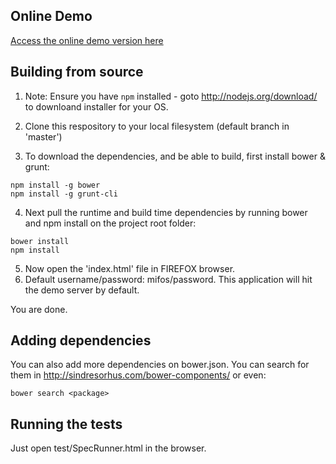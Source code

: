 ## Online Demo

<a target="_blank" href="https://demo.openmf.org/prototype-app/app/">Access the online demo version here</a>


## Building from source

1. Note: Ensure you have ```npm``` installed - goto http://nodejs.org/download/ to downloand installer for your OS.

2. Clone this respository to your local filesystem (default branch in 'master')

3. To download the dependencies, and be able to build, first install bower & grunt:

```
npm install -g bower
npm install -g grunt-cli
```

4. Next pull the runtime and build time dependencies by running bower and npm install on the project root folder:

```
bower install
npm install
```

5. Now open the 'index.html' file in FIREFOX browser. 
6. Default username/password: mifos/password. This application will hit the demo server by default.

You are done.

## Adding dependencies

You can also add more dependencies on bower.json. 
You can search for them in http://sindresorhus.com/bower-components/ or even:

```
bower search <package>
```

## Running the tests

Just open test/SpecRunner.html in the browser.



